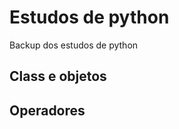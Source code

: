 
# Estudos de python 

<!-- badges: start -->
<!-- badges: end -->

Backup dos estudos de python

## Class e objetos

## Operadores
